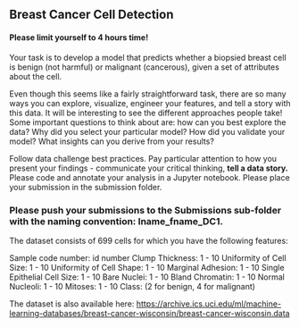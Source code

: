 ## Breast Cancer Cell Detection


#### Please limit yourself to 4 hours time!

Your task is to develop a model that predicts whether a biopsied breast cell is benign (not harmful) or malignant (cancerous), given a set of attributes about the cell.

Even though this seems like a fairly straightforward task, there are so many ways you can explore, visualize, engineer your features, and tell a story with this data. It will be interesting to see the different approaches people take! Some important questions to think about are: how can you best explore the data? Why did you select your particular model? How did you validate your model? What insights can you derive from your results?

Follow data challenge best practices. Pay particular attention to how you present your findings - communicate your critical thinking, **tell a data story.** Please code and annotate your analysis in a Jupyter notebook. Please place your submission in the submission folder.

### Please push your submissions to the Submissions sub-folder with the naming convention: lname_fname_DC1.

The dataset consists of 699 cells for which you have the following features:

Sample code number: id number
Clump Thickness: 1 - 10
Uniformity of Cell Size: 1 - 10
Uniformity of Cell Shape: 1 - 10
Marginal Adhesion: 1 - 10
Single Epithelial Cell Size: 1 - 10
Bare Nuclei: 1 - 10
Bland Chromatin: 1 - 10
Normal Nucleoli: 1 - 10
Mitoses: 1 - 10
Class: (2 for benign, 4 for malignant)

The dataset is also available here: https://archive.ics.uci.edu/ml/machine-learning-databases/breast-cancer-wisconsin/breast-cancer-wisconsin.data
